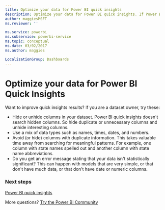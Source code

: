 ```yaml
---
title: Optimize your data for Power BI quick insights
description: Optimize your data for Power BI quick insights. If Power BI doesn't find insights in your data, here are some things you can do
author: maggiesMSFT
ms.reviewer: ''

ms.service: powerbi
ms.subservice: powerbi-service
ms.topic: conceptual
ms.date: 03/02/2017
ms.author: maggies

LocalizationGroup: Dashboards
---
```

# Optimize your data for Power BI Quick Insights
Want to improve quick insights results?  If you are a dataset owner, try these:

* Hide or unhide columns in your dataset. Power BI quick insights doesn't search hidden columns.  So hide duplicate or unnecessary columns and unhide interesting columns.
* Use a mix of data types such as names, times, dates, and numbers.
* Avoid (or hide) columns with duplicate information.  This takes valuable time away from searching for meaningful patterns.  For example, one column with state names spelled out and another column with state name abbreviations.
* Do you get an error message stating that your data isn't statistically significant?  This can happen with models that are very simple, or that don't have much data, or that don't have date or numeric columns.

### Next steps
[Power BI quick insights](consumer/end-user-insights.md)

More questions? [Try the Power BI Community](https://community.powerbi.com/)

